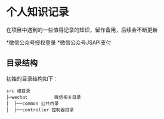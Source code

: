 个人知识记录
===============
在项目中遇到的一些值得记录的知识，留作备用，后续会不断更新

*微信公众号授权登录
*微信公众号JSAPI支付
## 目录结构

初始的目录结构如下：
~~~
src 根目录
├─wechat          微信相关目录
│  ├──common 公共目录
│  ├──controller 控制器目录
~~~
